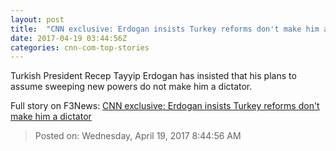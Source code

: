 ```yaml
---
layout: post
title:  "CNN exclusive: Erdogan insists Turkey reforms don't make him a dictator"
date: 2017-04-19 03:44:56Z
categories: cnn-com-top-stories
---
```


Turkish President Recep Tayyip Erdogan has insisted that his plans to assume sweeping new powers do not make him a dictator.


Full story on F3News: [CNN exclusive: Erdogan insists Turkey reforms don't make him a dictator](http://www.f3nws.com/n/DMXqHC)

> Posted on: Wednesday, April 19, 2017 8:44:56 AM

